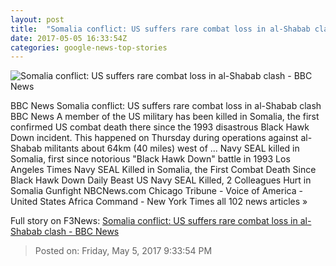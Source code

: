 ```yaml
---
layout: post
title:  "Somalia conflict: US suffers rare combat loss in al-Shabab clash - BBC News"
date: 2017-05-05 16:33:54Z
categories: google-news-top-stories
---
```


![Somalia conflict: US suffers rare combat loss in al-Shabab clash - BBC News](https://ichef.bbci.co.uk/news/1024/cpsprodpb/BF9C/production/_95925094_hi025219990.jpg)

BBC News Somalia conflict: US suffers rare combat loss in al-Shabab clash BBC News A member of the US military has been killed in Somalia, the first confirmed US combat death there since the 1993 disastrous Black Hawk Down incident. This happened on Thursday during operations against al-Shabab militants about 64km (40 miles) west of ... Navy SEAL killed in Somalia, first since notorious "Black Hawk Down" battle in 1993 Los Angeles Times Navy SEAL Killed in Somalia, the First Combat Death Since Black Hawk Down Daily Beast US Navy SEAL Killed, 2 Colleagues Hurt in Somalia Gunfight NBCNews.com Chicago Tribune - Voice of America - United States Africa Command - New York Times all 102 news articles »


Full story on F3News: [Somalia conflict: US suffers rare combat loss in al-Shabab clash - BBC News](http://www.f3nws.com/n/mjqTqC)

> Posted on: Friday, May 5, 2017 9:33:54 PM
